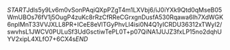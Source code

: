 $START$Jdls5y9Lv6m0vSonPAqiQXpPZgT4m1LXVbj6/iJ0iYXk9Qtd0qMseB05WmUBOs76fV1j5OugP4zuKc8rRzCfRReCGrxgnDusfA530Rqawa6Ih7XdWGK6npIMnT33VVJXLL8PR+ICeE8eVlTGyPhvLl4isi0N4Q1yICRDU36312xTWyI2/swvhsL1JWCV0PULuSf3UdGsctiwTePL0T+p07QiNA1JUJZ3fxLP15no2dqhUYV2xipL4XLfO7+6CX4s$END$
